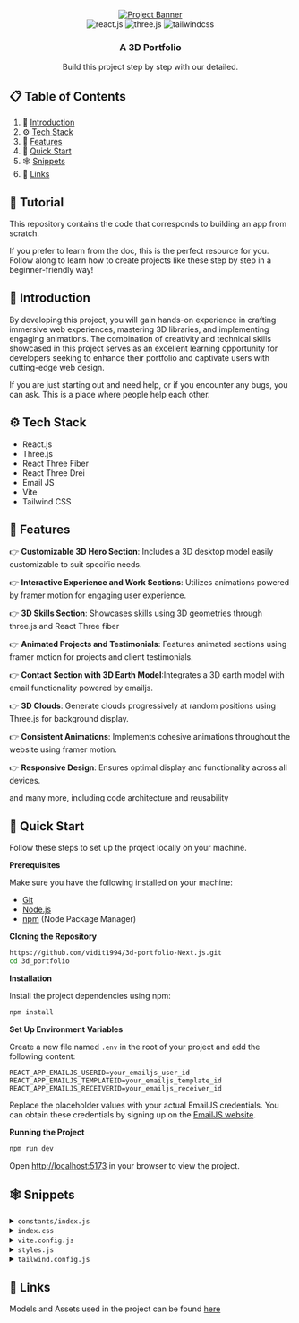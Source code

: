 <div align="center">
  <br />
    <a href="https://3d-portfolio-emredkyc.vercel.app/" target="_blank">
      <img src="https://i.ibb.co/n6mWktP/3d-Website.png" alt="Project Banner">
    </a>
  <br />

  <div>
    <img src="https://img.shields.io/badge/-React_JS-black?style=for-the-badge&logoColor=white&logo=react&color=61DAFB" alt="react.js" />
    <img src="https://img.shields.io/badge/-Three_JS-black?style=for-the-badge&logoColor=white&logo=threedotjs&color=000000" alt="three.js" />
    <img src="https://img.shields.io/badge/-Tailwind_CSS-black?style=for-the-badge&logoColor=white&logo=tailwindcss&color=06B6D4" alt="tailwindcss" />
  </div>

  <h3 align="center">A 3D Portfolio</h3>

   <div align="center">
    Build this project step by step with our detailed.
    </div>
</div>

## 📋 <a name="table">Table of Contents</a>

1. 🤖 [Introduction](#introduction)
2. ⚙️ [Tech Stack](#tech-stack)
3. 🔋 [Features](#features)
4. 🤸 [Quick Start](#quick-start)
5. 🕸️ [Snippets](#snippets)
6. 🔗 [Links](#links)

## 🚨 Tutorial

This repository contains the code that corresponds to building an app from scratch.

If you prefer to learn from the doc, this is the perfect resource for you. Follow along to learn how to create projects like these step by step in a beginner-friendly way!

## <a name="introduction">🤖 Introduction</a>

By developing this project, you will gain hands-on experience in crafting immersive web experiences, mastering 3D libraries, and implementing engaging animations. The combination of creativity and technical skills showcased in this project serves as an excellent learning opportunity for developers seeking to enhance their portfolio and captivate users with cutting-edge web design.

If you are just starting out and need help, or if you encounter any bugs, you can ask. This is a place where people help each other.

## <a name="tech-stack">⚙️ Tech Stack</a>

- React.js
- Three.js
- React Three Fiber
- React Three Drei
- Email JS
- Vite
- Tailwind CSS

## <a name="features">🔋 Features</a>

👉 **Customizable 3D Hero Section**: Includes a 3D desktop model easily customizable to suit specific needs.

👉 **Interactive Experience and Work Sections**: Utilizes animations powered by framer motion for engaging user experience.

👉 **3D Skills Section**: Showcases skills using 3D geometries through three.js and React Three fiber

👉 **Animated Projects and Testimonials**: Features animated sections using framer motion for projects and client testimonials.

👉 **Contact Section with 3D Earth Model**:Integrates a 3D earth model with email functionality powered by emailjs.

👉 **3D Clouds**: Generate clouds progressively at random positions using Three.js for background display.

👉 **Consistent Animations**: Implements cohesive animations throughout the website using framer motion.

👉 **Responsive Design**: Ensures optimal display and functionality across all devices.

and many more, including code architecture and reusability 

## <a name="quick-start">🤸 Quick Start</a>

Follow these steps to set up the project locally on your machine.

**Prerequisites**

Make sure you have the following installed on your machine:

- [Git](https://git-scm.com/)
- [Node.js](https://nodejs.org/en)
- [npm](https://www.npmjs.com/) (Node Package Manager)

**Cloning the Repository**

```bash
https://github.com/vidit1994/3d-portfolio-Next.js.git
cd 3d_portfolio
```

**Installation**

Install the project dependencies using npm:

```bash
npm install
```

**Set Up Environment Variables**

Create a new file named `.env` in the root of your project and add the following content:

```env
REACT_APP_EMAILJS_USERID=your_emailjs_user_id
REACT_APP_EMAILJS_TEMPLATEID=your_emailjs_template_id
REACT_APP_EMAILJS_RECEIVERID=your_emailjs_receiver_id
```

Replace the placeholder values with your actual EmailJS credentials. You can obtain these credentials by signing up on the [EmailJS website](https://www.emailjs.com/).

**Running the Project**

```bash
npm run dev
```

Open [http://localhost:5173](http://localhost:5173) in your browser to view the project.

## <a name="snippets">🕸️ Snippets</a>

<details>
<summary><code>constants/index.js</code></summary>

```javascript
import { meta, kartonmedya, verisoft, okttrailer } from "../assets/images";
import {
  car,
  contact,
  css,
  estate,
  express,
  git,
  github,
  html,
  javascript,
  linkedin,
  mongodb,
  motion,
  mui,
  nextjs,
  nodejs,
  pricewise,
  react,
  redux,
  sass,
  snapgram,
  summiz,
  tailwindcss,
  threads,
  typescript,
} from "../assets/icons";

export const skills = [
  {
    imageUrl: css,
    name: "CSS",
    type: "Frontend",
  },
  {
    imageUrl: express,
    name: "Express",
    type: "Backend",
  },
  {
    imageUrl: git,
    name: "Git",
    type: "Version Control",
  },
  {
    imageUrl: github,
    name: "GitHub",
    type: "Version Control",
  },
  {
    imageUrl: html,
    name: "HTML",
    type: "Frontend",
  },
  {
    imageUrl: javascript,
    name: "JavaScript",
    type: "Frontend",
  },
  {
    imageUrl: mongodb,
    name: "MongoDB",
    type: "Database",
  },
  {
    imageUrl: motion,
    name: "Motion",
    type: "Animation",
  },
  {
    imageUrl: mui,
    name: "Material-UI",
    type: "Frontend",
  },
  {
    imageUrl: nextjs,
    name: "Next.js",
    type: "Frontend",
  },
  {
    imageUrl: nodejs,
    name: "Node.js",
    type: "Backend",
  },
  {
    imageUrl: react,
    name: "React",
    type: "Frontend",
  },
  {
    imageUrl: redux,
    name: "Redux",
    type: "State Management",
  },
  {
    imageUrl: sass,
    name: "Sass",
    type: "Frontend",
  },
  {
    imageUrl: tailwindcss,
    name: "Tailwind CSS",
    type: "Frontend",
  },
  {
    imageUrl: typescript,
    name: "TypeScript",
    type: "Frontend",
  },
];

export const experiences = [
  {
    title: "Full-Stack Developer",
    company_name: "Verisoft",
    icon: verisoft,
    iconBg: "#accbe1",
    date: "May 2019 - December 2023",
    points: [
      "Building Fintech businesses at Verisoft as part of a global team. More specifically, developing loyalty, payment system and card products to deliver delightful experiences to Verisoft's customers around the world.",
      "Developing and maintaining web applications using React.js and other related technologies.",
      "Collaborating with cross-functional teams including designers, product managers, and other developers to create high-quality products.",
      "Implementing responsive design and ensuring cross-browser compatibility.",
      "Participating in code reviews and providing constructive feedback to other developers.",
    ],
  },
  {
    title: "Full-Stack Developer",
    company_name: "OKT Trailer",
    icon: okttrailer,
    iconBg: "#c0c0c0",
    date: "Agu 2017 - Sep 2018",
    points: [
      "Taking an important role in the ERP transformation project by being responsible for the finance, sales, vehicle tracking and delivery modules of the Enterprise Resource Planning (ERP) structure.",
      "Demonstrating effective communication and project management skills during the analysis, testing and development process to ensure the successful outcome of the ERP transformation project.",
      "Actively working with business teams throughout this process."
    ],
  },
  {
    title: "Junior Front-End Developer",
    company_name: "Karton Medya",
    icon: kartonmedya,
    iconBg: "#c8a2c8",
    date: "Feb 2016 - Jun 2017",
    points: [
      "Developing and maintaining web applications using React.js and other related technologies.",
      "Collaborating with cross-functional teams including designers, product managers, and other developers to create high-quality products.",
      "Implementing responsive design and ensuring cross-browser compatibility."
    ],
  }
];

export const socialLinks = [
  {
    name: "Contact",
    iconUrl: contact,
    link: "/contact",
  },
  {
    name: "GitHub",
    iconUrl: github,
    link: "https://github.com/emredkyc",
  },
  {
    name: "LinkedIn",
    iconUrl: linkedin,
    link: "https://www.linkedin.com/in/burak-emre-dokuyucu",
  },
];

export const projects = [
  {
    iconUrl: summiz,
    theme: "btn-back-yellow",
    name: "Event Platform Web Application",
    description: "An event organization web app like Eventbrite or Meetup with authentication, event management, search, filtering, categories, checkout and payments using Next JS 14, Tailwind CSS, Shadcn, React Hook Form, Zod, Uploadthing, React-Datepicker, Mongoose, Clerk and Stripe.",
    link: "https://github.com/emredkyc/event_platform",
  },
  {
    iconUrl: snapgram,
    theme: "btn-back-pink",
    name: "3D Portfolio",
    description: "Let's create a cool 3D website together! You will learn how to make a portfolio with fun interactive pieces like a floating island and a fox that moves when you type. This way you can show off your skills.",
    link: "https://github.com/emredkyc/3d_portfolio",
  },
  {
    iconUrl: pricewise,
    theme: "btn-back-red",
    name: "3D Portfolio",
    description: "Curious about Server Actions in Next.js 14? How about infinite scrolling and Framer Motion animations with Next 14? This application will explain these concepts when building a server-side Next 14 Application",
    link: "https://github.com/emredkyc/anime_world",
  },
  {
    iconUrl: car,
    theme: "btn-back-blue",
    name: "ClubTotal Card - Loyalty Card Application",
    description: "Customer loyalty card developed for Total Energies Türkiye fuel stations is the application. Customers included in the application can make fuel purchases you can earn points, benefit from various campaigns and you can spend the points you earn at gas stations.",
    link: "https://www.linkedin.com/in/burak-emre-dokuyucu/details/projects/",
  },
  {
    iconUrl: threads,
    theme: "btn-back-green",
    name: "JetEMV - Card Personalization Application",
    description:
      "Debit Card, Prepaid Card and Credit used in payment systems It is the personalization application of cards. The application can make Magnetic and EMV (Chip) personalization, It can work integrated with banks.",
    link: "https://www.linkedin.com/in/burak-emre-dokuyucu/details/projects/",
  },
  {
    iconUrl: pricewise,
    theme: "btn-back-black",
    name: "Passport Card - Loyalty Card Application",
    description:
      "TAV Operations, one of the subsidiaries of TAV Airports Holding Services Inc. TAV Passport Card, which is a brand, is available to passengers at the airport. It is a membership program that offers privileges. Included in the membership program. Customers can choose the category of membership at airports operated by TAV. You can benefit from different services depending on your needs.",
    link: "https://www.linkedin.com/in/burak-emre-dokuyucu/details/projects/",
  },
  {
    iconUrl: estate,
    theme: "btn-back-black",
    name: "MyGini - Loyalty and Offers Management",
    description:
      "Create, personalize and communicate your offers in minutes and push them to your mobile app in real time.",
    link: "https://www.linkedin.com/in/burak-emre-dokuyucu/details/projects/",
  },
];

```
</details>

<details>
<summary><code>index.css</code></summary>

```css
@import url("https://fonts.googleapis.com/css2?family=Poppins:wght@100;200;300;400;500;600;700;800;900&family=Work+Sans:wght@100;200;300;400;500;600;700;800;900&display=swap");

@tailwind base;
@tailwind components;
@tailwind utilities;

:root {
  --blue-rgb: 237 245 255;
  --green-rgb: 125 161 35;
}

body {
  font-family: "Work Sans", sans-serif;
}

body:has(.card[data-color="blue"]:hover) {
  background-color: rgb(var(--blue-rgb) / 25%);
}

body:has(.card[data-color="green"]:hover) {
  background-color: rgb(var(--green-rgb) / 25%);
}

@layer utilities {
  .max-container {
    @apply max-w-5xl mx-auto sm:p-16 pb-12 !pt-[126px] px-8 min-h-[calc(100vh-80px)];
  }

  .head-text {
    @apply sm:text-5xl text-3xl font-semibold sm:leading-snug font-poppins;
  }

  .subhead-text {
    @apply font-semibold sm:text-3xl text-xl relative font-poppins;
  }

  .blue-gradient_text {
    @apply bg-gradient-to-r from-[#00c6ff] to-[#0072ff] bg-clip-text text-transparent;
  }

  .input {
    @apply bg-white border border-gray-200 text-gray-900 text-sm rounded-lg focus:ring-blue-500 focus:border-blue-500 block w-full p-2.5 mt-2.5 font-normal shadow-card;
  }

  .textarea {
    @apply block p-2.5 w-full text-sm text-gray-900 bg-white rounded-lg border border-gray-200 focus:ring-blue-500 focus:border-blue-500 mt-2.5 font-normal shadow-card;
  }

  .btn {
    @apply text-white bg-gradient-to-r from-[#00c6ff] to-[#0072ff] focus:ring-4 focus:outline-none focus:ring-blue-300 font-medium rounded-lg text-sm w-full sm:w-auto px-5 py-2.5 text-center;
  }

  .header {
    @apply flex justify-between items-center sm:px-16 px-8 py-4 max-w-5xl mx-auto absolute top-0 bg-transparent z-10 right-0 left-0;
  }

  .footer {
    @apply max-w-5xl mx-auto sm:px-16 pb-6 px-8 flex flex-col gap-7;
  }

  .footer-container {
    @apply flex flex-wrap gap-7 items-center justify-between;
  }

  .info-box {
    @apply mx-5 relative flex text-white flex-col gap-3 max-w-2xl neo-brutalism-blue pt-4 pb-12 px-8;
  }

  .neo-btn {
    @apply py-3 px-6 rounded-lg text-blue-500 text-center font-semibold sm:w-1/2 w-[90%] -bottom-5 absolute mx-auto right-0 left-0 flex justify-center items-center gap-3;
  }

  .cta {
    @apply w-full flex items-center md:flex-row flex-col sm:mt-16 mt-8 gap-7;
  }

  .cta-text {
    @apply text-black-500 font-extrabold flex-1 text-3xl max-md:text-center;
  }
}

.glassmorphism {
  background: rgba(8, 116, 239, 0.07);
  backdrop-filter: blur(10px);
  -webkit-backdrop-filter: blur(10px);
  border-radius: 10px;
  border: 1px solid rgba(255, 255, 255, 0.18);
}

.logo {
  border-radius: 8.889px;
  background: #fff;
  box-shadow: 0px 10px 35px -4px rgba(67, 83, 255, 0.15),
    0px 1.5px 4px -1px rgba(67, 83, 255, 0.2);
}

.block-container {
  position: relative;
  transition: 250ms;
  perspective: 500px;
}

.block-container .btn-back {
  position: absolute;
  inset: 0;
  z-index: -1;
  width: inherit;
  height: inherit;
  transition: 250ms;
  transform-style: preserve-3d;
  transform-origin: bottom right;
  transform: rotateZ(15deg);
  will-change: transform;
  box-shadow: 16px 0 40px #e4e4e4;
}

.block-container .btn-back-red {
  background: linear-gradient(135deg, #ff4b1f -20%, #ff9068 120%);
}

.block-container .btn-back-green {
  background: linear-gradient(135deg, #adfda2 -20%, #11d3f3 120%);
}

.block-container .btn-back-yellow {
  background: linear-gradient(135deg, #f7971e -20%, #ffd200 120%);
}

.block-container .btn-back-blue {
  background: linear-gradient(135deg, #0061ff -20%, #60efff 120%);
}

.block-container .btn-back-orange {
  background: linear-gradient(135deg, #ff0f7b -20%, #f89b29 120%);
}

.block-container .btn-back-pink {
  background: linear-gradient(135deg, #e81cff -20%, #40c9ff 120%);
}

.block-container .btn-back-black {
  background: linear-gradient(135deg, #0a1647 -20%, #e4e7e4 120%);
}

.block-container .btn-front {
  position: absolute;
  inset: 0;
  z-index: 1;
  width: inherit;
  height: inherit;
  background-color: #ffffff33;
  -webkit-backdrop-filter: blur(20px);
  backdrop-filter: blur(20px);
  transition: 250ms;
  transform-style: preserve-3d;
  transform-origin: top left;
  overflow: hidden;
}

.block-container:hover > .btn-back {
  transform: translateZ(20px) rotateZ(15deg) rotateX(-20deg) rotateY(-20deg);
}

.block-container:hover > .btn-front {
  transform: translateZ(80px) translateY(-5px) rotateX(15deg) rotateY(15deg);
}

/* Neo Brutalism */
.neo-brutalism-blue {
  background: #2b77e7;
  position: relative;
  border-radius: 10px;
  border: #2b77e7;
  box-shadow: 0.6vmin 0.6vmin #336cc1, 1vmin 1vmin #0092db, 1vmin 1vmin #0092db,
    0.65vmin 1vmin #0092db, 1vmin 0.65vmin #0092db;
}

.neo-brutalism-white {
  background: #fff;
  border: #fff;
  box-shadow: 0.6vmin 0.6vmin #fff, 1vmin 1vmin #d2e4ff, 1vmin 1vmin #d2e4ff,
    0.65vmin 1vmin #d2e4ff, 1vmin 0.65vmin #d2e4ff;
}
```
</details>

<details>
<summary><code>vite.config.js</code></summary>

```javascript
import { defineConfig } from 'vite'
import react from '@vitejs/plugin-react'

// https://vitejs.dev/config/
export default defineConfig({
  plugins: [react()],
  assetsInclude: ['**/*.glb']
})

```
</details>

<details>
<summary><code>styles.js</code></summary>

```javascript
const styles = {
    paddingX: "sm:px-16 px-6",
    paddingY: "sm:py-16 py-6",
    padding: "sm:px-16 px-6 sm:py-16 py-10",
  
    heroHeadText:
      "font-black text-white lg:text-[80px] sm:text-[60px] xs:text-[50px] text-[40px] lg:leading-[98px] mt-2",
    heroSubText:
      "text-[#dfd9ff] font-medium lg:text-[30px] sm:text-[26px] xs:text-[20px] text-[16px] lg:leading-[40px]",
  
    sectionHeadText:
      "text-white font-black md:text-[60px] sm:text-[50px] xs:text-[40px] text-[30px]",
    sectionSubText:
      "sm:text-[18px] text-[14px] text-secondary uppercase tracking-wider",
  };
  
  export { styles };
```

</details>

<details>
<summary><code>tailwind.config.js</code></summary>

```javascript
/** /** @type {import('tailwindcss').Config} */
export default {
  content: [
    "./index.html",
    "./src/**/*.{js,ts,jsx,tsx}",
  ],
  theme: {
    extend: {
      colors: {
        gray: {
          200: "#D5DAE1"
        },
        black: {
          DEFAULT: "#000",
          500: "#1D2235"
        },
        blue: {
          500: "#2b77e7"
        }
      },
      fontFamily: {
        worksans: ["Work Sans", "sans-serif"],
        poppins: ['Poppins', "sans-serif"]
      },
      boxShadow: {
        card: '0px 1px 2px 0px rgba(0, 0, 0, 0.05)'
      }
    },
  },
  plugins: [],
}
```

</details>

## <a name="links">🔗 Links</a>

Models and Assets used in the project can be found [here](https://drive.google.com/file/d/1hY1c8FVuBTTa6U8TkTVGVEN6xj5SNRjH/view?usp=sharing)

